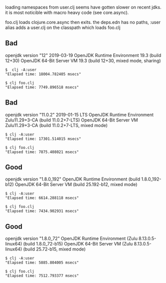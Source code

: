 loading namespaces from user.clj seems have gotten slower on recent
jdks. it is most noticible with macro heavy code (see core.async).

foo.clj loads clojure.core.async then exits. the deps.edn has no
paths, :user alias adds a user.clj on the classpath which loads
foo.clj

## Bad

openjdk version "12" 2019-03-19
OpenJDK Runtime Environment 19.3 (build 12+30)
OpenJDK 64-Bit Server VM 19.3 (build 12+30, mixed mode, sharing)

```
$  clj -A:user                           
"Elapsed time: 18004.782405 msecs"
```

```
$ clj foo.clj                           
"Elapsed time: 7749.896518 msecs"
```

## Bad

openjdk version "11.0.2" 2019-01-15 LTS
OpenJDK Runtime Environment Zulu11.29+3-CA (build 11.0.2+7-LTS)
OpenJDK 64-Bit Server VM Zulu11.29+3-CA (build 11.0.2+7-LTS, mixed mode)

```
$ clj -A:user                           
"Elapsed time: 17301.514015 msecs"
```

```
$ clj foo.clj                           
"Elapsed time: 7875.408021 msecs"
```

## Good

openjdk version "1.8.0_192"
OpenJDK Runtime Environment (build 1.8.0_192-b12)
OpenJDK 64-Bit Server VM (build 25.192-b12, mixed mode)

```
$ clj -A:user                           
"Elapsed time: 6614.288118 msecs"
```

```
$ clj foo.clj                           
"Elapsed time: 7434.902931 msecs"
```

## Good

openjdk version "1.8.0_72"
OpenJDK Runtime Environment (Zulu 8.13.0.5-linux64) (build 1.8.0_72-b15)
OpenJDK 64-Bit Server VM (Zulu 8.13.0.5-linux64) (build 25.72-b15, mixed mode)

```
$ clj -A:user                           
"Elapsed time: 5885.804005 msecs"
```

```
$ clj foo.clj                           
"Elapsed time: 7512.793377 msecs"
```
